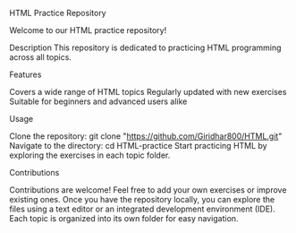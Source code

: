 HTML Practice Repository

Welcome to our HTML practice repository!

Description
This repository is dedicated to practicing HTML programming across all topics.

Features

Covers a wide range of HTML topics
Regularly updated with new exercises
Suitable for beginners and advanced users alike

Usage

Clone the repository: git clone "https://github.com/Giridhar800/HTML.git"
Navigate to the directory: cd HTML-practice
Start practicing HTML by exploring the exercises in each topic folder.

Contributions

Contributions are welcome! Feel free to add your own exercises or improve existing ones.
Once you have the repository locally, you can explore the files using a text editor or an integrated development environment (IDE). Each topic is organized into its own folder for easy navigation. 
